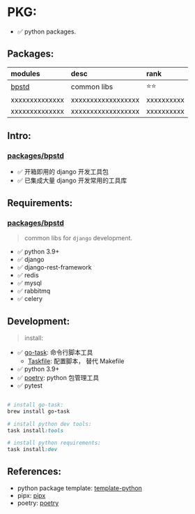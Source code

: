 # PKG:

- ✅ python packages.

## Packages:

| modules                 | desc               | rank       |
|:------------------------|:-------------------|:-----------|
| [bpstd](packages/bpstd) | common libs        | ⭐⭐         |
| xxxxxxxxxxxxxx          | xxxxxxxxxxxxxxxxxx | xxxxxxxxxx |
| xxxxxxxxxxxxxx          | xxxxxxxxxxxxxxxxxx | xxxxxxxxxx |

## Intro:

### [packages/bpstd](packages/bpstd)

- ✅ 开箱即用的 django 开发工具包
- ✅ 已集成大量 django 开发常用的工具库

## Requirements:

### [packages/bpstd](packages/bpstd)

> common libs for `django` development.

- ✅ python 3.9+
- ✅ django
- ✅ django-rest-framework
- ✅ redis
- ✅ mysql
- ✅ rabbitmq
- ✅ celery

## Development:

> install:

- ✅ [go-task](https://taskfile.dev/): 命令行脚本工具
    - [Taskfile](Taskfile.yml): 配置脚本， 替代 Makefile
- ✅ python 3.9+
- ✅ [poetry](https://python-poetry.org/): python 包管理工具
- ✅ pytest


```ruby

# install go-task:
brew install go-task

# install python dev tools:
task install:tools

# install python requirements:
task install:dev

```


## References:

- python package template: [template-python](https://github.com/jacebrowning/template-python)
- pipx: [pipx](https://pypa.github.io/pipx/installation/)
- poetry: [poetry](https://python-poetry.org/docs/)